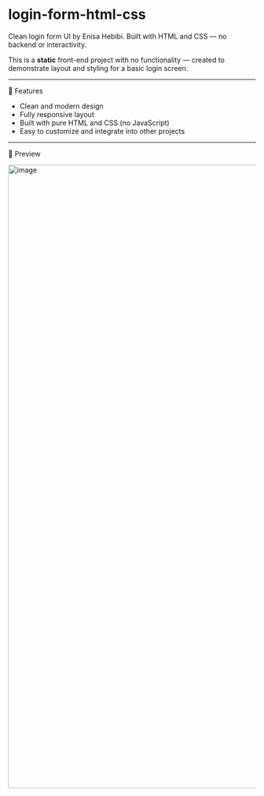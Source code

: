 # login-form-html-css
Clean login form UI by Enisa Hebibi. Built with HTML and CSS — no backend or interactivity.

This is a **static** front-end project with no functionality — created to demonstrate layout and styling for a basic login screen.

---

🌟 Features

- Clean and modern design
- Fully responsive layout
- Built with pure HTML and CSS (no JavaScript)
- Easy to customize and integrate into other projects

---

📸 Preview

<img width="3385" height="1268" alt="image" src="https://github.com/user-attachments/assets/b31d850a-ec5a-456b-a4b8-7ef792886b92" />



